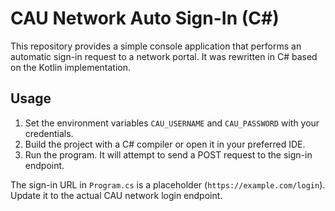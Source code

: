 # CAU Network Auto Sign-In (C#)

This repository provides a simple console application that performs an automatic sign-in request to a network portal. It was rewritten in C# based on the Kotlin implementation.

## Usage

1. Set the environment variables `CAU_USERNAME` and `CAU_PASSWORD` with your credentials.
2. Build the project with a C# compiler or open it in your preferred IDE.
3. Run the program. It will attempt to send a POST request to the sign-in endpoint.

The sign-in URL in `Program.cs` is a placeholder (`https://example.com/login`). Update it to the actual CAU network login endpoint.
